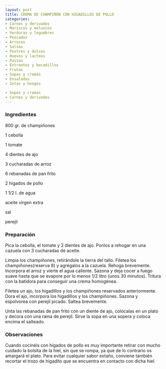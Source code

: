 ```yaml
---
layout: post
title: CREMA DE CHAMPIÑÓN CON HIGADILLOS DE POLLO
categories:
- Carnes y derivados
- Mariscos y moluscos
- Verduras y legumbres
- Pescados
- Arroces
- Salsas
- Postres y dulces
- Huevos y lacteos
- Pastas
- Entrantes y bocadillos
- Frutas
- Sopas y cremas
- Ensaladas
- Setas y hongos

- Sopas y cremas
- Carnes y derivados
---
```

<h3>Ingredientes</h3>
800 gr. de champiñones

1 cebolla

1 tomate

4 dientes de ajo

3 cucharadas de arroz

6 rebanadas de pan frito

2 hígados de pollo

1 1/2 l. de agua

aceite virgen extra

sal

perejil

<h3>Preparación</h3>
Pica la cebolla, el tomate y 2 dientes de ajo. Ponlos a rehogar en una cazuela con 3 cucharadas de aceite.

Limpia los champiñones, retirándole la tierra del tallo. Filetea los champiñones(reserva 8) y agrégalos a la cazuela. Rehoga brevemente. Incorpora el arroz y vierte el agua caliente. Sazona y deja cocer a fuego suave hasta que se evapore por lo menos 1/2 litro (unos 30 minutos). Tritura con la batidora para conseguir una crema homogénea.

Filetea un ajo, los higadillos y los champiñones reservados anteriormente. Dora el ajo, incorpora los higadillos y los champiñones. Sazona y espolvorea con perejil picado. Saltea brevemente.

Unta las rebanadas de pan frito con un diente de ajo, colócalas en un plato y decora con una rama de perejil. Sirve la sopa en una sopera y coloca encima el salteado.

<h3>Observaciones</h3>
Cuando cocinéis con hígados de pollo es muy importante retirar con mucho cuidado la bolsita de la hiel, sin que se rompa, ya que de lo contrario os amargará el plato. Para evitar cualquier sabor extaño, conviene también recortar el trozo de higadito que se encuentra en contacto con dicha hiel.


